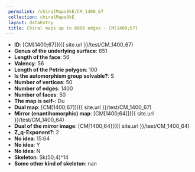 ```yaml
--- 
 permalink: /chiralMaps6kE/CM_1400_67 
 collection: chiralMaps6kE
 layout: dataEntry
 title: Chiral maps up to 6000 edges - CM[1400;67]
---
```


- **ID**: [CM[1400;67]]({{ site.url }}/test/CM_1400_67)
- **Genus of the underlying surface**: 651
- **Length of the face**: 56
- **Valency**: 56
- **Length of the Petrie polygon**: 100
- **Is the automorphism group solvable?**: S
- **Number of vertices**: 50
- **Number of edges**: 1400
- **Number of faces**: 50
- **The map is self-**: Du
- **Dual map**: [CM[1400;67]]({{ site.url }}/test/CM_1400_67)
- **Mirror (enantihomorphic) map**: [CM[1400;64]]({{ site.url }}/test/CM_1400_64)
- **Dual of the mirror image**: [CM[1400;64]]({{ site.url }}/test/CM_1400_64)
- **Z_q-Exponent?**: 2
- **No idea**:  15:64
- **No idea**: Y
- **No idea**: N
- **Skeleton**: Sk(50;4)^14
- **Some other kind of skeleton**: nan
